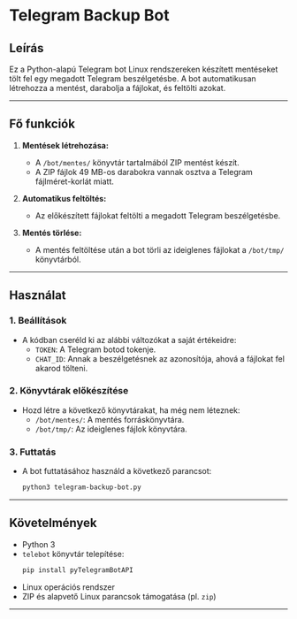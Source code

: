 # Telegram Backup Bot

## Leírás
Ez a Python-alapú Telegram bot Linux rendszereken készített mentéseket tölt fel egy megadott Telegram beszélgetésbe. A bot automatikusan létrehozza a mentést, darabolja a fájlokat, és feltölti azokat.

---

## Fő funkciók
1. **Mentések létrehozása:**
   - A `/bot/mentes/` könyvtár tartalmából ZIP mentést készít.
   - A ZIP fájlok 49 MB-os darabokra vannak osztva a Telegram fájlméret-korlát miatt.

2. **Automatikus feltöltés:**
   - Az előkészített fájlokat feltölti a megadott Telegram beszélgetésbe.

3. **Mentés törlése:**
   - A mentés feltöltése után a bot törli az ideiglenes fájlokat a `/bot/tmp/` könyvtárból.

---

## Használat

### 1. **Beállítások**
- A kódban cseréld ki az alábbi változókat a saját értékeidre:
  - `TOKEN`: A Telegram botod tokenje.
  - `CHAT_ID`: Annak a beszélgetésnek az azonosítója, ahová a fájlokat fel akarod tölteni.

### 2. **Könyvtárak előkészítése**
- Hozd létre a következő könyvtárakat, ha még nem léteznek:
  - `/bot/mentes/`: A mentés forráskönyvtára.
  - `/bot/tmp/`: Az ideiglenes fájlok könyvtára.

### 3. **Futtatás**
- A bot futtatásához használd a következő parancsot:
  ```bash
  python3 telegram-backup-bot.py
  ```

---

## Követelmények
- Python 3
- `telebot` könyvtár telepítése:
  ```bash
  pip install pyTelegramBotAPI
  ```
- Linux operációs rendszer
- ZIP és alapvető Linux parancsok támogatása (pl. `zip`)

---


